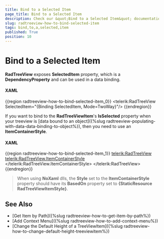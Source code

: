 ```yaml
---
title: Bind to a Selected Item
page_title: Bind to a Selected Item
description: Check our &quot;Bind to a Selected Item&quot; documentation article for the RadTreeView {{ site.framework_name }} control.
slug: radtreeview-how-to-bind-selected-item
tags: bind,to,a,selected,item
published: True
position: 10
---
```


# Bind to a Selected Item

__RadTreeView__ exposes __SelectedItem__ property, which is a __DependencyProperty__ and can be used in a data binding.

#### __XAML__

{{region radtreeview-how-to-bind-selected-item_0}}
	<telerik:RadTreeView SelectedItem="{Binding SelectedItem, Mode=TwoWay}"/>
{{endregion}}

If you want to bind to the __RadTreeViewItem__'s __IsSelected__ property when your treeview is [data bound to an object]({%slug radtreeview-populating-with-data-data-binding-to-object%}), then you need to use an __ItemContainerStyle__.

#### __XAML__

{{region radtreeview-how-to-bind-selected-item_1}}
	<telerik:RadTreeView>
	    <telerik:RadTreeView.ItemContainerStyle>
	        <Style TargetType="telerik:RadTreeViewItem">
	            <Setter Property="IsSelected" Value="{Binding Path=Select, Mode=TwoWay}" />
	        </Style >
	    </telerik:RadTreeView.ItemContainerStyle>
	</telerik:RadTreeView>
	{{endregion}}

> When using __NoXaml__ dlls, the __Style__ set to the __ItemContainerStyle__ property should have its __BasedOn__ property set to __{StaticResource RadTreeViewItemStyle}__.

## See Also
 * [Get Item by Path]({%slug radtreeview-how-to-get-item-by-path%})
 * [Add Context Menu]({%slug radtreeview-how-to-add-context-menu%})
 * [Change the Default Height of a TreeViewItem]({%slug radtreeview-how-to-change-default-height-treeviewitem%})